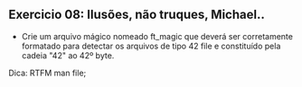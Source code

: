 ## Exercicio 08: Ilusões, não truques, Michael..

- Crie um arquivo mágico nomeado ft_magic que deverá ser corretamente formatado para detectar os arquivos de tipo 42 file e constituído pela cadeia "42" ao 42º byte.

Dica: RTFM man file;